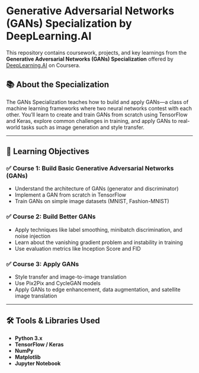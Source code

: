 # Generative Adversarial Networks (GANs) Specialization by DeepLearning.AI

This repository contains coursework, projects, and key learnings from the **Generative Adversarial Networks (GANs) Specialization** offered by [DeepLearning.AI](https://www.deeplearning.ai/) on Coursera.

## 📚 About the Specialization

The GANs Specialization teaches how to build and apply GANs—a class of machine learning frameworks where two neural networks contest with each other. You’ll learn to create and train GANs from scratch using TensorFlow and Keras, explore common challenges in training, and apply GANs to real-world tasks such as image generation and style transfer.

---

## 🧠 Learning Objectives

### ✅ Course 1: **Build Basic Generative Adversarial Networks (GANs)**
- Understand the architecture of GANs (generator and discriminator)
- Implement a GAN from scratch in TensorFlow
- Train GANs on simple image datasets (MNIST, Fashion-MNIST)

### ✅ Course 2: **Build Better GANs**
- Apply techniques like label smoothing, minibatch discrimination, and noise injection
- Learn about the vanishing gradient problem and instability in training
- Use evaluation metrics like Inception Score and FID

### ✅ Course 3: **Apply GANs**
- Style transfer and image-to-image translation
- Use Pix2Pix and CycleGAN models
- Apply GANs to edge enhancement, data augmentation, and satellite image translation

---

## 🛠️ Tools & Libraries Used

- **Python 3.x**
- **TensorFlow / Keras**
- **NumPy**
- **Matplotlib**
- **Jupyter Notebook**




